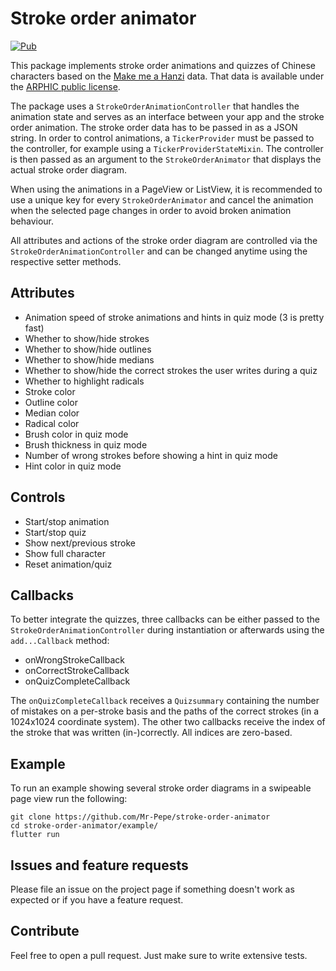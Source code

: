 # Stroke order animator

[![Pub](https://img.shields.io/pub/v/stroke_order_animator.svg)](https://pub.dev/packages/stroke_order_animator)

This package implements stroke order animations and quizzes of Chinese characters based on the [Make me a Hanzi](https://github.com/skishore/makemeahanzi) data.
That data is available under the [ARPHIC public license](ARPHICPL.txt).

The package uses a `StrokeOrderAnimationController` that handles the animation state and serves as an interface between your app and the stroke order animation. The stroke order data has to be passed in as a JSON string. In order to control animations, a `TickerProvider` must be passed to the controller, for example using a `TickerProviderStateMixin`. The controller is then passed as an argument to the `StrokeOrderAnimator` that displays the actual stroke order diagram.

When using the animations in a PageView or ListView, it is recommended to use a unique key for every `StrokeOrderAnimator` and cancel the animation when the selected page changes in order to avoid broken animation behaviour.

All attributes and actions of the stroke order diagram are controlled via the `StrokeOrderAnimationController` and can be changed anytime using the respective setter methods.

## Attributes

* Animation speed of stroke animations and hints in quiz mode (3 is pretty fast)
* Whether to show/hide strokes
* Whether to show/hide outlines
* Whether to show/hide medians
* Whether to show/hide the correct strokes the user writes during a quiz
* Whether to highlight radicals
* Stroke color
* Outline color
* Median color
* Radical color
* Brush color in quiz mode
* Brush thickness in quiz mode
* Number of wrong strokes before showing a hint in quiz mode
* Hint color in quiz mode

## Controls

* Start/stop animation
* Start/stop quiz
* Show next/previous stroke
* Show full character
* Reset animation/quiz

## Callbacks

To better integrate the quizzes, three callbacks can be either passed to the `StrokeOrderAnimationController` during instantiation or afterwards using the `add...Callback` method:
* onWrongStrokeCallback
* onCorrectStrokeCallback
* onQuizCompleteCallback

The `onQuizCompleteCallback` receives a `Quizsummary` containing the number of mistakes on a per-stroke basis and the paths of the correct strokes (in a 1024x1024 coordinate system). The other two callbacks receive the index of the stroke that was written (in-)correctly. All indices are zero-based.

## Example

To run an example showing several stroke order diagrams in a swipeable page view run the following:

```
git clone https://github.com/Mr-Pepe/stroke-order-animator
cd stroke-order-animator/example/
flutter run
```

## Issues and feature requests

Please file an issue on the project page if something doesn't work as expected or if you have a feature request.

## Contribute

Feel free to open a pull request. Just make sure to write extensive tests.